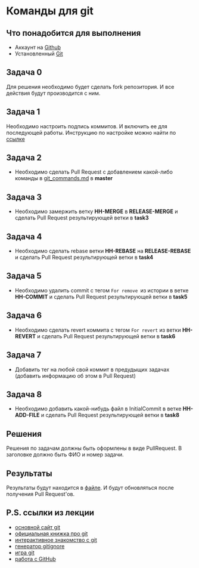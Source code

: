 # Команды для git
## Что понадобится для выполнения
* Аккаунт на [Github](https://github.com)
* Установленный [Git](https://git-scm.com)
## Задача 0
Для решения необходимо будет сделать fork репозитория. И все действия будут производится с ним.
## Задача 1
Необходимо настроить подпись коммитов. И включить ее для последующей работы.
Инструкцию по настройке можно найти по [ссылке](https://help.github.com/articles/managing-commit-signature-verification/)
## Задача 2
* Необходимо сделать Pull Request c добавлением какой-либо команды в [git_commands.md](/git_commands.md) в **master**
## Задача 3
* Необходимо замержить ветку **HH-MERGE** в **RELEASE-MERGE** и сделать Pull Request результирующей ветки в **task3**
## Задача 4
* Необходимо сделать rebase ветки **HH-REBASE** на **RELEASE-REBASE** и сделать Pull Request результирующей ветки в **task4**
## Задача 5 
* Необходимо удалить commit с тегом `For remove `из истории в ветке **HH-COMMIT** и сделать Pull Request результирующей ветки в **task5**
## Задача 6
* Необходимо сделать revert коммита с тегом `For revert` из ветки **HH-REVERT** и сделать Pull Request результирующей ветки в **task6**
## Задача 7
* Добавить тег на любой свой коммит в предудыщих задачах (добавить информацию об этом в Pull Request)
## Задача 8
* Необходимо добавить какой-нибудь файл в InitialCommit в ветке **HH-ADD-FILE** и сделать Pull Request результирующей ветки в **task8**
## Решения
Решения по задачам должны быть оформлены в виде PullRequest. В заголовке должно быть ФИО и номер задачи.
## Результаты
Результаты будут находится в [файле](/results.md). И будут обновляться после получения Pull Request'ов.

## P.S. ссылки из лекции
 - [основной сайт git](https://git-scm.com)
 - [официальная книжка про git](https://git-scm.com/book)
 - [интерактивное знакомство с git](https://githowto.com)
 - [генератор gitignore](https://www.gitignore.io)
 - [игра git](https://learngitbranching.js.org) 
 - [работа с GitHub](https://github.com/asmeurer/git-workflow)
